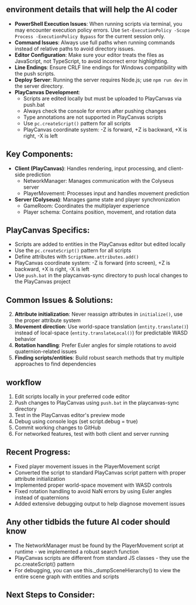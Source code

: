 ## environment details that will help the AI coder
- **PowerShell Execution Issues**: When running scripts via terminal, you may encounter execution policy errors. Use `Set-ExecutionPolicy -Scope Process -ExecutionPolicy Bypass` for the current session only.
- **Command Issues**: Always use full paths when running commands instead of relative paths to avoid directory issues.
- **Editor Configuration**: Make sure your editor treats the files as JavaScript, not TypeScript, to avoid incorrect error highlighting.
- **Line Endings**: Ensure CRLF line endings for Windows compatibility with the push scripts.
- **Deploy Server**: Running the server requires Node.js; use `npm run dev` in the server directory.
- **PlayCanvas Development**:
  - Scripts are edited locally but must be uploaded to PlayCanvas via push.bat
  - Always check the console for errors after pushing changes
  - Type annotations are not supported in PlayCanvas scripts
  - Use `pc.createScript()` pattern for all scripts
  - PlayCanvas coordinate system: -Z is forward, +Z is backward, +X is right, -X is left

## Key Components:
- **Client (PlayCanvas)**: Handles rendering, input processing, and client-side prediction
  - NetworkManager: Manages communication with the Colyseus server
  - PlayerMovement: Processes input and handles movement prediction
- **Server (Colyseus)**: Manages game state and player synchronization
  - GameRoom: Coordinates the multiplayer experience
  - Player schema: Contains position, movement, and rotation data

## PlayCanvas Specifics:
- Scripts are added to entities in the PlayCanvas editor but edited locally
- Use the `pc.createScript()` pattern for all scripts
- Define attributes with `ScriptName.attributes.add()`
- PlayCanvas coordinate system: -Z is forward (into screen), +Z is backward, +X is right, -X is left
- Use `push.bat` in the playcanvas-sync directory to push local changes to the PlayCanvas project

## Common Issues & Solutions:
2. **Attribute initialization**: Never reassign attributes in `initialize()`, use the proper attribute system
3. **Movement direction**: Use world-space translation (`entity.translate()`) instead of local-space (`entity.translateLocal()`) for predictable WASD behavior
4. **Rotation handling**: Prefer Euler angles for simple rotations to avoid quaternion-related issues
5. **Finding scripts/entities**: Build robust search methods that try multiple approaches to find dependencies

## workflow
1. Edit scripts locally in your preferred code editor
2. Push changes to PlayCanvas using `push.bat` in the playcanvas-sync directory
3. Test in the PlayCanvas editor's preview mode
4. Debug using console logs (set script.debug = true)
5. Commit working changes to GitHub
6. For networked features, test with both client and server running

## Recent Progress:
- Fixed player movement issues in the PlayerMovement script
- Converted the script to standard PlayCanvas script pattern with proper attribute initialization
- Implemented proper world-space movement with WASD controls
- Fixed rotation handling to avoid NaN errors by using Euler angles instead of quaternions
- Added extensive debugging output to help diagnose movement issues

## Any other tidbids the future AI coder should know
- The NetworkManager must be found by the PlayerMovement script at runtime - we implemented a robust search function
- PlayCanvas scripts are different from standard JS classes - they use the pc.createScript() pattern
- For debugging, you can use this._dumpSceneHierarchy() to view the entire scene graph with entities and scripts

## Next Steps to Consider:

